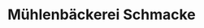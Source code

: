 ---
title: "Mühlenbäckerei Schmacke"
url: /hollenstedt/muehlenbaeckerei-schmacke/
shop: Bäckerei
---